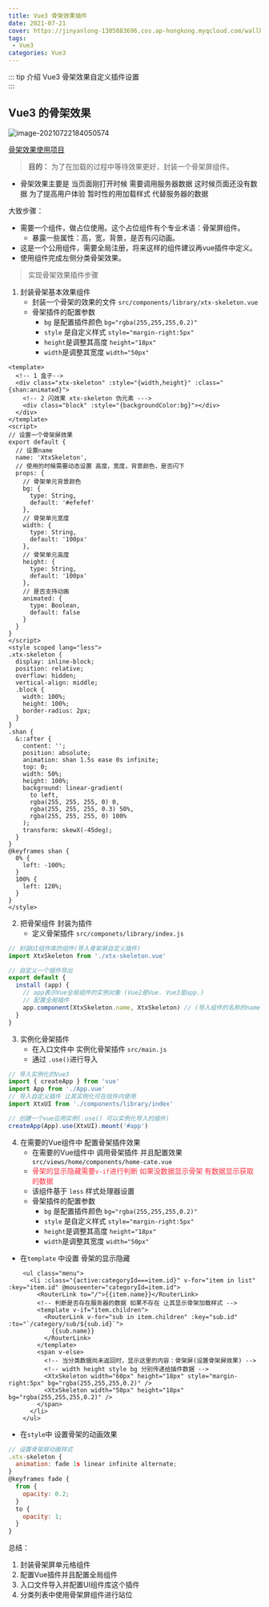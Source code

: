 ```yaml
---
title: Vue3 骨架效果插件
date: 2021-07-21
cover: https://jinyanlong-1305883696.cos.ap-hongkong.myqcloud.com/wallhaven-m9992y.jpg
tags:
 - Vue3
categories: Vue3
---
```


::: tip 介绍
Vue3 骨架效果自定义插件设置<br>
:::

<!-- more -->

## Vue3 的骨架效果

![image-20210722184050574](C:/Users/liukaili/AppData/Roaming/Typora/typora-user-images/image-20210722184050574.png)

[骨架效果使用项目](https://gitee.com/liu_kaili/Vue_little_rabbit_fresh)

> **目的：**  为了在加载的过程中等待效果更好，封装一个骨架屏组件。

* 骨架效果主要是 当页面刚打开时候 需要调用服务器数据 这时候页面还没有数据 为了提高用户体验 暂时性的用加载样式 代替服务器的数据

大致步骤：

- 需要一个组件，做占位使用。这个占位组件有个专业术语：骨架屏组件。
  - 暴露一些属性：高，宽，背景，是否有闪动画。
- 这是一个公用组件，需要全局注册，将来这样的组件建议再vue插件中定义。
- 使用组件完成左侧分类骨架效果。

> 实现骨架效果插件步骤

1. 封装骨架基本效果组件
   * 封装一个骨架的效果的文件  `src/components/library/xtx-skeleton.vue`
   * 骨架插件的配置参数
     * `bg` 是配置插件颜色 `bg="rgba(255,255,255,0.2)"`
     * `style` 是自定义样式 `style="margin-right:5px"`
     * `height`是调整其高度 `height="18px"`
     * `width`是调整其宽度 `width="50px"`

```vue
<template>
  <!-- 1 盒子-->
  <div class="xtx-skeleton" :style="{width,height}" :class="{shan:animated}">
    <!-- 2 闪效果 xtx-skeleton 伪元素 --->
    <div class="block" :style="{backgroundColor:bg}"></div>
  </div>
</template>
<script>
// 设置一个骨架屏效果
export default {
  // 设置name
  name: 'XtxSkeleton',
  // 使用的时候需要动态设置 高度，宽度，背景颜色，是否闪下
  props: {
    // 骨架单元背景颜色
    bg: {
      type: String,
      default: '#efefef'
    },
    // 骨架单元宽度
    width: {
      type: String,
      default: '100px'
    },
    // 骨架单元高度
    height: {
      type: String,
      default: '100px'
    },
    // 是否支持动画
    animated: {
      type: Boolean,
      default: false
    }
  }
}
</script>
<style scoped lang="less">
.xtx-skeleton {
  display: inline-block;
  position: relative;
  overflow: hidden;
  vertical-align: middle;
  .block {
    width: 100%;
    height: 100%;
    border-radius: 2px;
  }
}
.shan {
  &::after {
    content: '';
    position: absolute;
    animation: shan 1.5s ease 0s infinite;
    top: 0;
    width: 50%;
    height: 100%;
    background: linear-gradient(
      to left,
      rgba(255, 255, 255, 0) 0,
      rgba(255, 255, 255, 0.3) 50%,
      rgba(255, 255, 255, 0) 100%
    );
    transform: skewX(-45deg);
  }
}
@keyframes shan {
  0% {
    left: -100%;
  }
  100% {
    left: 120%;
  }
}
</style>
```

2. 把骨架组件 封装为插件
   * 定义骨架插件 `src/componets/library/index.js`

```js
// 封装UI组件库的组件(导入骨架屏自定义插件)
import XtxSkeleton from './xtx-skeleton.vue'

// 自定义一个插件导出
export default {
  install (app) {
    // app表示Vue全局组件的实例对象 (Vue2是Vue. Vue3是app.)
    // 配置全局插件
    app.component(XtxSkeleton.name, XtxSkeleton) // (导入组件的名称的name名.name,导入组件的名称)
  }
}
```

3. 实例化骨架插件
   * 在入口文件中 实例化骨架插件 `src/main.js`
   * 通过 `.use()`进行导入

```js
// 导入实例化的Vue3
import { createApp } from 'vue'
import App from './App.vue'
// 导入自定义插件 让其实例化可在组件内使用
import XtxUI from './components/library/index'

// 创建一个vue应用实例(.use() 可以实例化导入的插件)
createApp(App).use(XtxUI).mount('#app')
```

4. 在需要的Vue组件中 配置骨架插件效果 
   * 在需要的Vue组件中 调用骨架插件 并且配置效果 `src/views/home/components/home-cate.vue`
   * <font color =#ff3040>骨架的显示隐藏需要`v-if`进行判断 如果没数据显示骨架 有数据显示获取的数据</font>
   * 该组件基于 `less` 样式处理器设置
   * 骨架插件的配置参数
     * `bg` 是配置插件颜色 `bg="rgba(255,255,255,0.2)"`
     * `style` 是自定义样式 `style="margin-right:5px"`
     * `height`是调整其高度 `height="18px"`
     * `width`是调整其宽度 `width="50px"`

* 在`template` 中设置 骨架的显示隐藏

```vue
    <ul class="menu">
      <li :class="{active:categoryId===item.id}" v-for="item in list" :key="item.id" @mouseenter="categoryId=item.id">
        <RouterLink to="/">{{item.name}}</RouterLink>
        <!-- 判断是否存在服务器的数据 如果不存在 让其显示骨架加载样式 -->
        <template v-if="item.children">
          <RouterLink v-for="sub in item.children" :key="sub.id" :to="`/category/sub/${sub.id}`">
            {{sub.name}}
          </RouterLink>
        </template>
        <span v-else>
          <!-- 当分类数据尚未返回时，显示这里的内容：骨架屏(设置骨架屏效果) -->
          <!-- width height style bg 分别传递给插件数据 -->
          <XtxSkeleton width="60px" height="18px" style="margin-right:5px" bg="rgba(255,255,255,0.2)" />
          <XtxSkeleton width="50px" height="18px" bg="rgba(255,255,255,0.2)" />
        </span>
      </li>
    </ul>
```

* 在`style`中 设置骨架的动画效果

```js
// 设置骨架屏动画样式
.xtx-skeleton {
  animation: fade 1s linear infinite alternate;
}
@keyframes fade {
  from {
    opacity: 0.2;
  }
  to {
    opacity: 1;
  }
}
```

总结：

1. 封装骨架屏单元格组件
2. 配置Vue插件并且配置全局组件
3. 入口文件导入并配置UI组件库这个插件
4. 分类列表中使用骨架屏组件进行站位